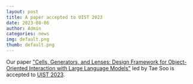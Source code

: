 ```yaml
---
layout: post
title: A paper accepted to UIST 2023
date: 2023-08-06
author: Admin
categories: news
img: default.png
thumb: default.png
---
```


Our paper ["Cells, Generators, and Lenses: Design Framework for Object-Oriented Interaction with Large Language Models"](https://kixlab.github.io/website-files/2023/uist2023-llmobjects-paper.pdf) led by Tae Soo is accepted to [UIST 2023](https://uist.acm.org/2023/).
